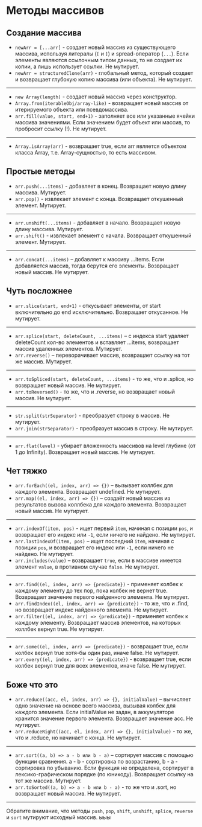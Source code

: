 # Методы массивов

## Создание массива
- `newArr = [...arr]` - создает новый массив из существующего массива, используя литералы (`[` и `]`) и spread-оператор (`...`). Если элементы являются ссылочным типом данных, то не создает их копии, а лишь использует ссылки. Не мутирует.
- `newArr = structuredClone(arr)` - глобальный метод, который создает и возвращает глубокую копию массива (или объекта). Не мутирует.
---
- `new Array(length)` - создает новый массив через конструктор.
- `Array.from(iterableObj/array-like)` - возвращает новый массив от итерируемого объекта или псевдомассива.
- `arr.fill(value, start, end+1)` - заполняет все или указанные ячейки массива значениями. Если значением будет объект или массив, то пробросит ссылку (!). Не мутирует.
---
- `Array.isArray(arr)` - возвращает true, если arr является объектом класса Array, т.е. Array-сущностью, то есть массивом.
## Простые методы
- `arr.push(...items)` - добавляет в конец. Возвращает новую длину массива. Мутирует.
- `arr.pop()` - извлекает элемент с конца. Возвращает откушенный элемент. Мутирует.
---
- `arr.unshift(...items)` - добавляет в начало. Возвращает новую длину массива. Мутирует.
- `arr.shift()` - извлекает элемент с начала. Возвращает откушенный элемент. Мутирует.
---
- `arr.concat(...items)` – добавляет к массиву ...items. Если добавляется массив, тогда берутся его элементы. Возвращает новый массив. Не мутирует.
## Чуть посложнее
- `arr.slice(start, end+1)` - откусывает элементы, от start включительно до end исключительно. Возвращает откусанное. Не мутирует.
---
- `arr.splice(start, deleteCount, ...items)` – с индекса start удаляет deleteCount кол-во элементов и вставляет ...items, возвращает массив удаленных элементов. Мутирует.
- `arr.reverse()` – переворачивает массив, возвращает ссылку на тот же массив. Мутирует.
---
- `arr.toSpliced(start, deleteCount, ...items)` - то же, что и .splice, но возвращает новый массив. Не мутирует.
- `arr.toReversed()` - то же, что и .reverse, но возвращает новый массив. Не мутирует.
---
- `str.split(strSeparator)` - преобразует строку в массив. Не мутирует.
- `arr.join(strSeparator)` - преобразует массив в строку. Не мутирует.
---
- `arr.flat(level)` - убирает вложенность массивов на level глубине (от 1 до Infinity). Возвращает новый массив. Не мутирует.
## Чет тяжко
- `arr.forEach((el, index, arr) => {})` – вызывает коллбек для каждого элемента. Возвращает undefined. Не мутирует.
- `arr.map((el, index, arr) => {})` – создаёт новый массив из результатов вызова коллбека для каждого элемента. Возвращает новый массив. Не мутирует.
---
- `arr.indexOf(item, pos)` - ищет первый `item`, начиная с позиции `pos`, и возвращает его индекс или `-1`, если ничего не найдено. Не мутирует.
- `arr.lastIndexOf(item, pos)` – ищет последний `item`, начиная с позиции `pos`, и возвращает его индекс или `-1`, если ничего не найдено. Не мутирует.
- `arr.includes(value)` – возвращает `true`, если в массиве имеется элемент `value`, в противном случае `false`. Не мутирует.
---
- `arr.find((el, index, arr) => {predicate})` - применяет колбек к каждому элементу до тех пор, пока колбек не вернет true. Возвращает значение первого найденного элемента. Не мутирует.
- `arr.findIndex((el, index, arr) => {predicate})` - то же, что и .find, но возвращает индекс найденного элемента. Не мутирует.
- `arr.filter((el, index, arr) => {predicate})`  - применяет колбек к каждому элементу. Возвращает массив элементов, на которых коллбек вернул true. Не мутирует.
---
- `arr.some((el, index, arr) => {predicate})` - возвращает true, если колбек вернул true хотя-бы один раз, иначе false. Не мутирует.
- `arr.every((el, index, arr) => {predicate})` - возвращает true, если колбек вернул true для всех элементов, иначе false. Не мутирует.
## Боже что это
- `arr.reduce((acc, el, index, arr) => {}, initialValue)` – вычисляет одно значение на основе всего массива, вызывая колбек для каждого элемента. Если initialValue не задан, в аккумуляторе хранится значение первого элемента. Возвращает значение acc. Не мутирует.
- `arr.reduceRight((acc, el, index, arr) => {}, initialValue)` - то же, что и .reduce, но начинает с конца. Не мутирует.
---
- `arr.sort((a, b) => a - b или b - a)` – сортирует массив с помощью функции сравнения. a - b - сортировка по возрастанию, b - a - сортировка по убыванию. Если функция не определена, сортирует в лексико-графическом порядке (по юникоду). Возвращает ссылку на тот же массив. Мутирует.
- `arr.toSorted((a, b) => a - b или b - a)` - то же что и .sort, но возвращает новый массив. Не мутирует.
---
Обратите внимание, что методы `push`, `pop`, `shift`, `unshift`, `splice`, `reverse` и `sort` мутируют исходный массив.
ыыы